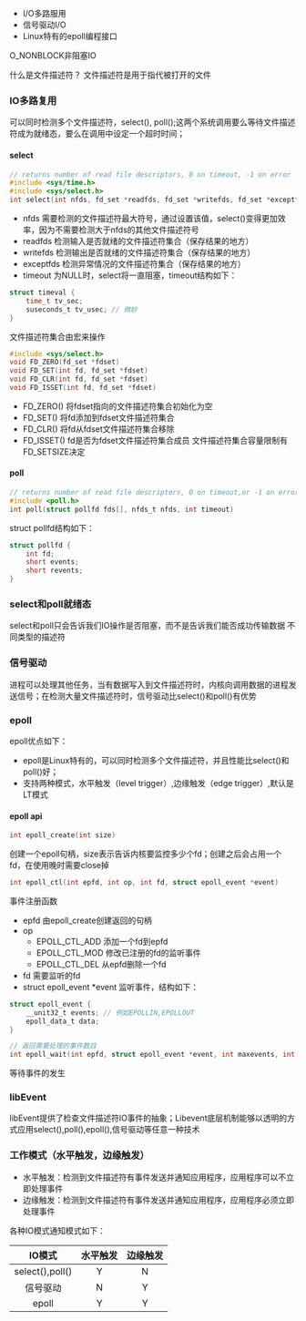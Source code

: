 - I/O多路服用
- 信号驱动I/O
- Linux特有的epoll编程接口

O_NONBLOCK非阻塞IO

什么是文件描述符？
文件描述符是用于指代被打开的文件

### IO多路复用
可以同时检测多个文件描述符，select(), poll();这两个系统调用要么等待文件描述符成为就绪态，要么在调用中设定一个超时时间；

#### select
```c
// returns number of read file descriptors, 0 on timeout, -1 on error
#include <sys/time.h>
#include <sys/select.h>
int select(int nfds, fd_set *readfds, fd_set *writefds, fd_set *exceptfds, struct timeval *timeout)
```
- nfds 需要检测的文件描述符最大符号，通过设置该值，select()变得更加效率，因为不需要检测大于nfds的其他文件描述符号
- readfds 检测输入是否就绪的文件描述符集合（保存结果的地方）
- writefds 检测输出是否就绪的文件描述符集合（保存结果的地方）
- exceptfds 检测异常情况的文件描述符集合（保存结果的地方）
- timeout 为NULL时，select将一直阻塞，timeout结构如下：
```c
struct timeval {
    time_t tv_sec;
    suseconds_t tv_usec; // 微妙
}
```


文件描述符集合由宏来操作
```c
#include <sys/select.h>
void FD_ZERO(fd_set *fdset)
void FD_SET(int fd, fd_set *fdset)
void FD_CLR(int fd, fd_set *fdset)
void FD_ISSET(int fd, fd_set *fdset)
```
- FD_ZERO() 将fdset指向的文件描述符集合初始化为空
- FD_SET() 将fd添加到fdset文件描述符集合
- FD_CLR() 将fd从fdset文件描述符集合移除
- FD_ISSET() fd是否为fdset文件描述符集合成员
文件描述符集合容量限制有FD_SETSIZE决定

#### poll
```c
// returns number of read file descriptors, 0 on timeout,or -1 on error
#include <poll.h>
int poll(struct pollfd fds[], nfds_t nfds, int timeout)
```
struct pollfd结构如下：
```c
struct pollfd {
    int fd;
    short events;
    short revents; 
}
```

### select和poll就绪态
select和poll只会告诉我们IO操作是否阻塞，而不是告诉我们能否成功传输数据
不同类型的描述符

### 信号驱动
进程可以处理其他任务，当有数据写入到文件描述符时，内核向调用数据的进程发送信号；在检测大量文件描述符时，信号驱动比select()和poll()有优势

### epoll
epoll优点如下：
- epoll是Linux特有的，可以同时检测多个文件描述符，并且性能比select()和poll()好；
- 支持两种模式，水平触发（level trigger）,边缘触发（edge trigger）,默认是LT模式

#### epoll api
```c
int epoll_create(int size)
```
创建一个epoll句柄，size表示告诉内核要监控多少个fd；创建之后会占用一个fd，在使用晚时需要close掉

```c
int epoll_ctl(int epfd, int op, int fd, struct epoll_event *event)
```
事件注册函数
- epfd 由epoll_create创建返回的句柄
- op 
    - EPOLL_CTL_ADD 添加一个fd到epfd
    - EPOLL_CTL_MOD 修改已注册的fd的监听事件
    - EPOLL_CTL_DEL 从epfd删除一个fd
- fd 需要监听的fd
- struct epoll_event *event 监听事件，结构如下：
```c
struct epoll_event {
    __unit32_t events; // 例如EPOLLIN,EPOLLOUT
    epoll_data_t data;
}
```
```C
// 返回需要处理的事件数目
int epoll_wait(int epfd, struct epoll_event *event, int maxevents, int timeout)
```
等待事件的发生

### libEvent
libEvent提供了检查文件描述符IO事件的抽象；Libevent底层机制能够以透明的方式应用select(),poll(),epoll(),信号驱动等任意一种技术

### 工作模式（水平触发，边缘触发）
- 水平触发：检测到文件描述符有事件发送并通知应用程序，应用程序可以不立即处理事件
- 边缘触发：检测到文件描述符有事件发送并通知应用程序，应用程序必须立即处理事件

各种IO模式通知模式如下： 

|IO模式|水平触发|边缘触发|
|:---:|:---:|:---:|
|select(),poll()|Y|N|
|信号驱动|N|Y|
|epoll|Y|Y|



